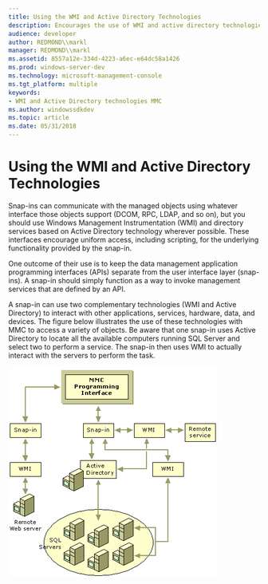 ```yaml
---
title: Using the WMI and Active Directory Technologies
description: Encourages the use of WMI and active directory technologies in snap-in development.
audience: developer
author: REDMOND\\markl
manager: REDMOND\\markl
ms.assetid: 8557a12e-334d-4223-a6ec-e64dc58a1426
ms.prod: windows-server-dev
ms.technology: microsoft-management-console
ms.tgt_platform: multiple
keywords:
- WMI and Active Directory technologies MMC
ms.author: windowssdkdev
ms.topic: article
ms.date: 05/31/2018
---
```


# Using the WMI and Active Directory Technologies

Snap-ins can communicate with the managed objects using whatever interface those objects support (DCOM, RPC, LDAP, and so on), but you should use Windows Management Instrumentation (WMI) and directory services based on Active Directory technology wherever possible. These interfaces encourage uniform access, including scripting, for the underlying functionality provided by the snap-in.

One outcome of their use is to keep the data management application programming interfaces (APIs) separate from the user interface layer (snap-ins). A snap-in should simply function as a way to invoke management services that are defined by an API.

A snap-in can use two complementary technologies (WMI and Active Directory) to interact with other applications, services, hardware, data, and devices. The figure below illustrates the use of these technologies with MMC to access a variety of objects. Be aware that one snap-in uses Active Directory to locate all the available computers running SQL Server and select two to perform a service. The snap-in then uses WMI to actually interact with the servers to perform the task.

![mmc, active directory, and wmi](images/arch1.png)

 

 




